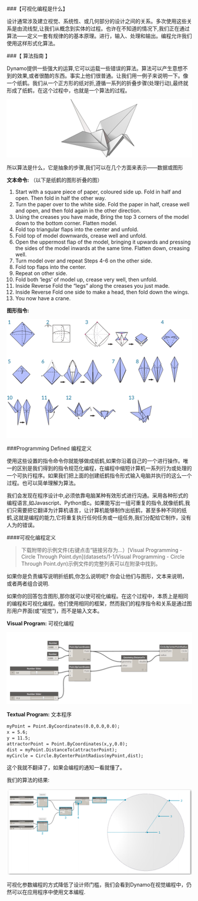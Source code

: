 ###【可视化编程是什么】

  设计通常涉及建立视觉、系统性、或几何部分的设计之间的关系。多次使用这些关系是由流线型,让我们从概念到实体的过程。也许在不知道的情况下,我们正在通过算法——定义一套有规律的的基本原理。进行，输入、处理和输出。编程允许我们使用这样形式化算法。

###【 算法指南 】

Dynamo提供一些强大的运算,它可以运载一些错误的算法。算法可以产生意想不到的效果,或者很酷的东西。事实上他们很普通。让我们用一例子来说明一下。像一个纸鹤。我们从一个正方形的纸对折,遵循一系列的折叠步骤(处理行动),最终就形成了纸鹤，在这个过程中，也就是一个算法的过程。

![Origami Crane](images/1-1/00-OrigamiCrane.png)


所以算法是什么，它是抽象的步骤,我们可以在几个方面来表示——数据或图形


**文本命令:**     （以下是纸鹤的图形折叠的图）
1. Start with a square piece of
paper, coloured side up. Fold in half and open. Then fold in half the other way.
2. Turn the paper over to the white side. Fold the paper in half, crease well and open, and then fold again in the other direction.
3. Using the creases you have made, Bring the top 3 corners of the model down to the bottom corner. Flatten model.
4. Fold top triangular flaps into the center and unfold.
5. Fold top of model downwards, crease well and unfold.
6. Open the uppermost flap of the model, bringing it upwards and pressing the sides of the model inwards at the same time. Flatten down, creasing well.
7. Turn model over and repeat Steps 4-6 on the other side.
8. Fold top flaps into the center.
9. Repeat on other side.
10. Fold both ‘legs’ of model up, crease very well, then unfold.
11. Inside Reverse Fold the “legs” along the creases you just made.
12. Inside Reverse Fold one side to make a head, then fold down the wings.
13. You now have a crane.

**图形指令:**   

![Needs Update- Origami Crane](images/1-1/01-OrigamiCraneInstructions.png)

###Programming Defined   编程定义

使用这些设置的指令命令你就能够做成纸鹤,如果你沿着自己的一个进行操作。唯一的区别是我们得到的指令规范化编程，在编程中缩短计算机一系列行为或处理的一个可执行程序。如果我们把上面的创建纸鹤指令形式输入电脑并执行的这么一个过程。也可以简单理解为算法。

我们会发现在程序设计中,必须依靠电脑某种有效形式进行沟通。采用各种形式的编程语言,如Javascript、Python或c。如果能写出一组可重复的指令,就像纸鹤,我们只需要把它翻译为计算机语言，让计算机能够制作出纸鹤，甚至多种不同的纸鹤,这就是编程的能力,它将重复执行任何任务或一组任务,我们分配给它制作，没有人为的错误。


####可视化编程定义

>下载附带的示例文件(右键点击“链接另存为…）[Visual Programming - Circle Through Point.dyn](datasets/1-1/Visual Programming - Circle Through Point.dyn)示例文件的完整列表可以在附录中找到。

如果你是负责编写说明折纸鹤,你怎么说明呢?
你会让他们与图形，文本来说明，或者两者组合说明.


如果你的回答包含图形,那你就可以使可视化编程。在这个过程中，本质上是相同的编程和可视化编程。他们使用相同的框架，然而我们的程序指令和关系是通过图形用户界面(或“视觉”)，而不是输入文本。



**Visual Program:**  可视化编程

![Basic Visual Program ](images/1-1/03-BasicVisualProgram.png)

**Textual Program:**  文本程序
```
myPoint = Point.ByCoordinates(0.0,0.0,0.0);
x = 5.6;
y = 11.5;
attractorPoint = Point.ByCoordinates(x,y,0.0);
dist = myPoint.DistanceTo(attractorPoint);
myCircle = Circle.ByCenterPointRadius(myPoint,dist);
```


 这个我就不翻译了，如果会编程的通知一看就懂了。
 
 
 
我们的算法的结果:

![Circle Through Point ](images/1-1/04-CircleThroughPoint.png)

可视化参数编程的方式降低了设计师门槛，我们会看到Dynamo在视觉编程中，仍然可以在应用程序中使用文本编程.


